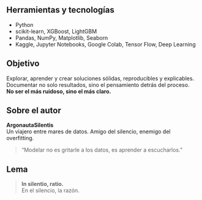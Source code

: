 ## Herramientas y tecnologías

- Python
- scikit-learn, XGBoost, LightGBM
- Pandas, NumPy, Matplotlib, Seaborn
- Kaggle, Jupyter Notebooks, Google Colab, Tensor Flow, Deep Learning

## Objetivo

Explorar, aprender y crear soluciones sólidas, reproducibles y explicables.  
Documentar no solo resultados, sino el pensamiento detrás del proceso.  
**No ser el más ruidoso, sino el más claro.**

## Sobre el autor

**ArgonautaSilentis**  
Un viajero entre mares de datos. Amigo del silencio, enemigo del overfitting.

> “Modelar no es gritarle a los datos, es aprender a escucharlos.”

## Lema

> **In silentio, ratio.**  
> En el silencio, la razón.

